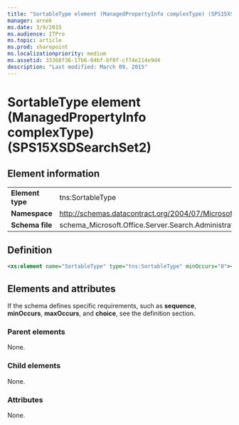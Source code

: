 ```yaml
---
title: "SortableType element (ManagedPropertyInfo complexType) (SPS15XSDSearchSet2)"
manager: arnek
ms.date: 3/9/2015
ms.audience: ITPro
ms.topic: article
ms.prod: sharepoint
ms.localizationpriority: medium
ms.assetid: 33368f36-17b6-04bf-bf0f-cf74e214e9d4
description: "Last modified: March 09, 2015"
---
```


# SortableType element (ManagedPropertyInfo complexType) (SPS15XSDSearchSet2)

 
  
## Element information

|||
|:-----|:-----|
|**Element type** <br/> |tns:SortableType  <br/> |
|**Namespace** <br/> |http://schemas.datacontract.org/2004/07/Microsoft.Office.Server.Search.Administration  <br/> |
|**Schema file** <br/> |schema_Microsoft.Office.Server.Search.Administration.xsd  <br/> |
   
## Definition

```XML
<xs:element name="SortableType" type="tns:SortableType" minOccurs="0"></xs:element>

```

## Elements and attributes

If the schema defines specific requirements, such as **sequence**, **minOccurs**, **maxOccurs**, and **choice**, see the definition section. 
  
### Parent elements

None.
  
### Child elements

None.
  
### Attributes

None.
  

